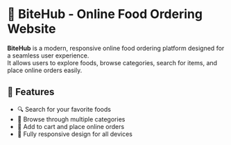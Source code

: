 # 🍔 BiteHub - Online Food Ordering Website

**BiteHub** is a modern, responsive online food ordering platform designed for a seamless user experience.  
It allows users to explore foods, browse categories, search for items, and place online orders easily.

## 🌟 Features
- 🔍 Search for your favorite foods
- 🍱 Browse through multiple categories
- 🛒 Add to cart and place online orders
- 📱 Fully responsive design for all devices

